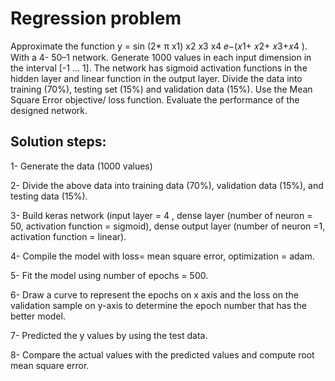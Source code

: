 #  Regression problem  
Approximate the function y = sin (2* π x1) x2 x3 x4 𝑒−(𝑥1+ 𝑥2+ 𝑥3+𝑥4 ). With a 4- 
50–1 network. Generate 1000 values in each input dimension in the interval [-1 … 1]. 
The network has sigmoid activation functions in the hidden layer and linear function 
in the output layer. Divide the data into training (70%), testing set (15%) and 
validation data (15%). Use the Mean Square Error objective/ loss function. Evaluate 
the performance of the designed network. 

## Solution steps:  
1- Generate the data (1000 values) 

2- Divide the above data into training data (70%), validation data (15%), and 
testing data (15%).  

3- Build keras network (input layer = 4 , dense layer (number of neuron = 50, 
activation function = sigmoid), dense output layer (number of neuron =1, 
activation function = linear). 

4- Compile the model with loss= mean square error, optimization = adam. 

5- Fit the model using number of epochs = 500. 

6- Draw a curve to represent the epochs on x axis and the loss on the validation 
sample on y-axis to determine the epoch number that has the better model.

7- Predicted the y values by using the test data.  

8- Compare the actual values with the predicted values and compute root mean 
square error. 
